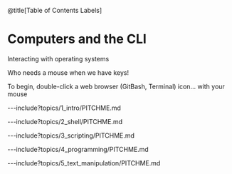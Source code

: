 @title[Table of Contents Labels]

# Computers and the CLI 

Interacting with operating systems

Who needs a mouse when we have keys!

To begin, double-click a web browser (GitBash, Terminal) icon... with your mouse

---include?topics/1_intro/PITCHME.md

---include?topics/2_shell/PITCHME.md

---include?topics/3_scripting/PITCHME.md

---include?topics/4_programming/PITCHME.md

---include?topics/5_text_manipulation/PITCHME.md
